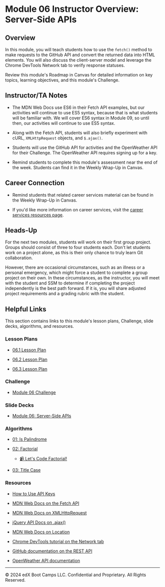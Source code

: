 # Module 06 Instructor Overview: Server-Side APIs

## Overview

In this module, you will teach students how to use the `fetch()` method to make requests to the GitHub API and convert the returned data into HTML elements. You will also discuss the client-server model and leverage the Chrome DevTools Network tab to verify response statuses.

Review this module's Roadmap in Canvas for detailed information on key topics, learning objectives, and this module's Challenge.

## Instructor/TA Notes

* The MDN Web Docs use ES6 in their Fetch API examples, but our activities will continue to use ES5 syntax, because that is what students will be familiar with. We will cover ES6 syntax in Module 09, so until then, our activities will continue to use ES5 syntax.

* Along with the Fetch API, students will also briefly experiment with cURL, `XMLHttpRequest` objects, and `$.ajax()`.

* Students will use the GitHub API for activities and the OpenWeather API for their Challenge. The OpenWeather API requires signing up for a key.

* Remind students to complete this module's assessment near the end of the week. Students can find it in the Weekly Wrap-Up in Canvas.

## Career Connection

* Remind students that related career services material can be found in the Weekly Wrap-Up in Canvas.

* If you'd like more information on career services, visit the [career services resources page](https://careernetwork.2u.com/?utm_medium=Academics&utm_source=boot_camp/).

## Heads-Up

For the next two modules, students will work on their first group project. Groups should consist of three to four students each. Don't let students work on a project alone, as this is their only chance to truly learn Git collaboration.

However, there are occasional circumstances, such as an illness or a personal emergency, which might force a student to complete a group project on their own. In these circumstances, as the instructor, you will meet with the student and SSM to determine if completing the project independently is the best path forward. If it is, you will share adjusted project requirements and a grading rubric with the student.

## Helpful Links

This section contains links to this module's lesson plans, Challenge, slide decks, algorithms, and resources.

### Lesson Plans

  * [06.1 Lesson Plan](./01-Day_Fetch-Request/06.1-LESSON-PLAN.md)

  * [06.2 Lesson Plan](./02-Day_Fetch-Location/06.2-LESSON-PLAN.md)

  * [06.3 Lesson Plan](./03-Day_Fetch-Review/06.3-LESSON-PLAN.md)

### Challenge

  * [Module 06 Challenge](../../../01-Class-Content/06-Server-Side-APIs/02-Challenge)

### Slide Decks

  * [Module 06: Server-Side APIs](https://docs.google.com/presentation/d/1-5nadf7eI4RgU5V_ymwD-NMWlwO20TDvkb3a4Xm80eM/edit?usp=sharing)

### Algorithms

  * [01: Is Palindrome](../../../01-Class-Content/06-Server-Side-APIs/03-Algorithms/01-is-palindrome)

  * [02: Factorial](../../../01-Class-Content/06-Server-Side-APIs/03-Algorithms/02-factorial)

    * [📹 Let's Code Factorial!](https://2u-20.wistia.com/medias/gnyfobes5c)

  * [03: Title Case](../../../01-Class-Content/06-Server-Side-APIs/03-Algorithms/03-title-case)

### Resources

  * [How to Use API Keys](https://coding-boot-camp.github.io/full-stack/apis/how-to-use-api-keys)

  * [MDN Web Docs on the Fetch API](https://developer.mozilla.org/en-US/docs/Web/API/Fetch_API/Using_Fetch)

  * [MDN Web Docs on XMLHttpRequest](https://developer.mozilla.org/en-US/docs/Web/API/XMLHttpRequest)

  * [jQuery API Docs on .ajax()](https://api.jquery.com/jquery.ajax/)

  * [MDN Web Docs on Location](https://developer.mozilla.org/en-US/docs/Web/API/Location)

  * [Chrome DevTools tutorial on the Network tab](https://developers.google.com/web/tools/chrome-devtools/network)

  * [GitHub documentation on the REST API](https://docs.github.com/en/rest/reference)

  * [OpenWeather API documentation](https://openweathermap.org/api)

---
© 2024 edX Boot Camps LLC. Confidential and Proprietary. All Rights Reserved.
